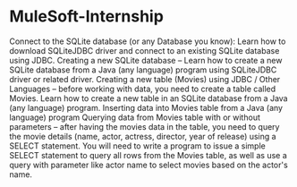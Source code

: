 # MuleSoft-Internship
Connect to the SQLite database (or any Database you know): Learn how to download SQLiteJDBC driver and connect to an existing SQLite database using JDBC.  Creating a new SQLite database – Learn how to create a new SQLite database from a Java (any language) program using SQLiteJDBC driver or related driver.  Creating a new table (Movies) using JDBC / Other Languages – before working with data, you need to create a table called Movies. Learn how to create a new table in an SQLite database from a Java (any language) program.  Inserting data into Movies table from a Java (any language) program  Querying data from Movies table with or without parameters – after having the movies data in the table, you need to query the movie details (name, actor, actress, director, year of release) using a SELECT statement. You will need to write a program to issue a simple SELECT statement to query all rows from the Movies table, as well as use a query with parameter like actor name to select movies based on the actor's name.
